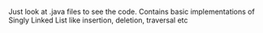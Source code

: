 Just look at .java files to see the code. Contains basic implementations of Singly Linked List like insertion, deletion, traversal etc
